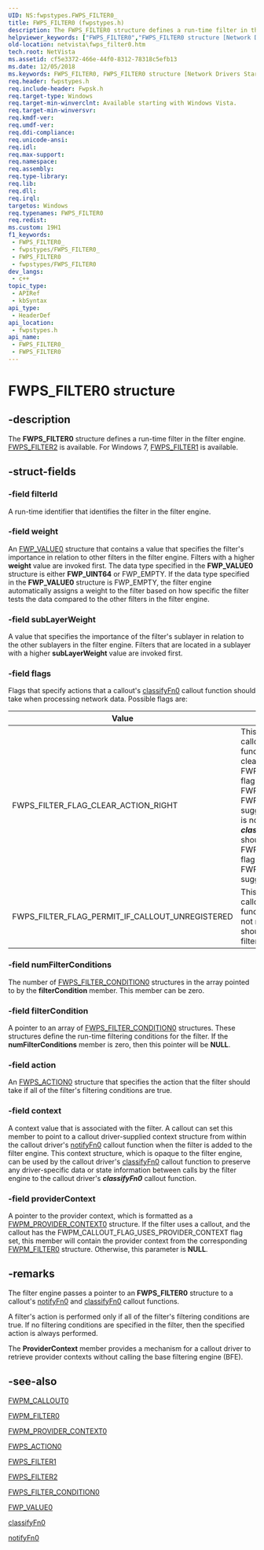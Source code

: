 ```yaml
---
UID: NS:fwpstypes.FWPS_FILTER0_
title: FWPS_FILTER0 (fwpstypes.h)
description: The FWPS_FILTER0 structure defines a run-time filter in the filter engine.Note  FWPS_FILTER0 is the specific version of FWPS_FILTER used in Windows Vista and later.
helpviewer_keywords: ["FWPS_FILTER0","FWPS_FILTER0 structure [Network Drivers Starting with Windows Vista]","FWPS_FILTER_FLAG_CLEAR_ACTION_RIGHT","FWPS_FILTER_FLAG_PERMIT_IF_CALLOUT_UNREGISTERED","fwpstypes/FWPS_FILTER0","netvista.fwps_filter0","wfp_ref_3_struct_3_fwps_F-O_3dd55c70-e1ab-4bb4-b177-24c4a185c69c.xml"]
old-location: netvista\fwps_filter0.htm
tech.root: NetVista
ms.assetid: cf5e3372-466e-44f0-8312-78318c5efb13
ms.date: 12/05/2018
ms.keywords: FWPS_FILTER0, FWPS_FILTER0 structure [Network Drivers Starting with Windows Vista], FWPS_FILTER_FLAG_CLEAR_ACTION_RIGHT, FWPS_FILTER_FLAG_PERMIT_IF_CALLOUT_UNREGISTERED, fwpstypes/FWPS_FILTER0, netvista.fwps_filter0, wfp_ref_3_struct_3_fwps_F-O_3dd55c70-e1ab-4bb4-b177-24c4a185c69c.xml
req.header: fwpstypes.h
req.include-header: Fwpsk.h
req.target-type: Windows
req.target-min-winverclnt: Available starting with Windows Vista.
req.target-min-winversvr: 
req.kmdf-ver: 
req.umdf-ver: 
req.ddi-compliance: 
req.unicode-ansi: 
req.idl: 
req.max-support: 
req.namespace: 
req.assembly: 
req.type-library: 
req.lib: 
req.dll: 
req.irql: 
targetos: Windows
req.typenames: FWPS_FILTER0
req.redist: 
ms.custom: 19H1
f1_keywords:
 - FWPS_FILTER0_
 - fwpstypes/FWPS_FILTER0_
 - FWPS_FILTER0
 - fwpstypes/FWPS_FILTER0
dev_langs:
 - c++
topic_type:
 - APIRef
 - kbSyntax
api_type:
 - HeaderDef
api_location:
 - fwpstypes.h
api_name:
 - FWPS_FILTER0_
 - FWPS_FILTER0
---
```


# FWPS_FILTER0 structure


## -description

The **FWPS_FILTER0** structure defines a run-time filter in the filter engine.
[FWPS_FILTER2](ns-fwpstypes-fwps_filter2.md) is available. For Windows 7, [FWPS_FILTER1](ns-fwpstypes-fwps_filter1.md) is available.

## -struct-fields

### -field filterId

A run-time identifier that identifies the filter in the filter engine.

### -field weight

An [FWP_VALUE0](../fwptypes/ns-fwptypes-fwp_value0.md) structure that contains a value that specifies the filter's importance in relation to other filters in the filter engine. Filters with a higher **weight** value are invoked first. The data type specified in the **FWP_VALUE0** structure is either **FWP_UINT64** or FWP_EMPTY. If the data type specified in the **FWP_VALUE0** structure is FWP_EMPTY, the filter engine automatically assigns a weight to the filter based on how specific the filter tests the data compared to the other filters in the filter engine.

### -field subLayerWeight

A value that specifies the importance of the filter's sublayer in relation to the other sublayers in the filter engine. Filters that are located in a sublayer with a higher **subLayerWeight** value are invoked first.

### -field flags

Flags that specify actions that a callout's [classifyFn0](/windows-hardware/drivers/ddi/content/fwpsk/nc-fwpsk-fwps_callout_classify_fn0) callout function should take when processing network data. Possible flags are:
     
| Value | Meaning |
| ----- | ------- |
| FWPS_FILTER_FLAG_CLEAR_ACTION_RIGHT | This flag indicates to a callout's [classifyFn0](/windows-hardware/drivers/ddi/content/fwpsk/nc-fwpsk-fwps_callout_classify_fn0) callout function that it should always clear the FWPS_RIGHT_ACTION_WRITE flag when it returns either FWP_ACTION_BLOCK or FWP_ACTION_PERMIT for the suggested action. If this flag is not set, a callout's ***classifyFn0*** callout function should only clear the FWPS_RIGHT_ACTION_WRITE flag when it returns FWP_ACTION_BLOCK for the suggested action. |
| FWPS_FILTER_FLAG_PERMIT_IF_CALLOUT_UNREGISTERED | This flag indicates to a callout's [classifyFn0](/windows-hardware/drivers/ddi/content/fwpsk/nc-fwpsk-fwps_callout_classify_fn0) callout function that if the callout is not registered, the callout should be treated as a permit filter. |

### -field numFilterConditions

The number of [FWPS_FILTER_CONDITION0](ns-fwpstypes-fwps_filter_condition0.md) structures in the array pointed to by the **filterCondition** member. This member can be zero.

### -field filterCondition

A pointer to an array of [FWPS_FILTER_CONDITION0](ns-fwpstypes-fwps_filter_condition0.md) structures. These structures define the run-time filtering conditions for the filter. If the **numFilterConditions** member is zero, then this pointer will be **NULL**.

### -field action

An [FWPS_ACTION0](ns-fwpstypes-fwps_action0.md) structure that specifies the action that the filter should take if all of the filter's filtering conditions are true.

### -field context

A context value that is associated with the filter. A callout can set this member to point to a callout driver-supplied context structure from within the callout driver's [notifyFn0](/windows-hardware/drivers/ddi/content/fwpsk/nc-fwpsk-fwps_callout_notify_fn0) callout function when the filter is added to the filter engine. This context structure, which is opaque to the filter engine, can be used by the callout driver's [classifyFn0](/windows-hardware/drivers/ddi/content/fwpsk/nc-fwpsk-fwps_callout_classify_fn0) callout function to preserve any driver-specific data or state information between calls by the filter engine to the callout driver's ***classifyFn0*** callout function.

### -field providerContext

A pointer to the provider context, which is formatted as a [FWPM_PROVIDER_CONTEXT0](../fwpmtypes/ns-fwpmtypes-fwpm_provider_context0.md) structure. If the filter uses a callout, and the callout has the FWPM_CALLOUT_FLAG_USES_PROVIDER_CONTEXT flag set, this member will contain the provider context from the corresponding [FWPM_FILTER0](../fwpmtypes/ns-fwpmtypes-fwpm_filter0.md) structure. Otherwise, this parameter is **NULL**.

## -remarks

The filter engine passes a pointer to an **FWPS_FILTER0** structure to a callout's [notifyFn0](/windows-hardware/drivers/ddi/content/fwpsk/nc-fwpsk-fwps_callout_notify_fn0) and [classifyFn0](/windows-hardware/drivers/ddi/content/fwpsk/nc-fwpsk-fwps_callout_classify_fn0) callout functions.

A filter's action is performed only if all of the filter's filtering conditions are true. If no filtering conditions are specified in the filter, then the specified action is always performed.

The **ProviderContext** member provides a mechanism for a callout driver to retrieve provider contexts without calling the base filtering engine (BFE).

## -see-also

[FWPM_CALLOUT0](../fwpmtypes/ns-fwpmtypes-fwpm_callout0.md)



[FWPM_FILTER0](../fwpmtypes/ns-fwpmtypes-fwpm_filter0.md)



[FWPM_PROVIDER_CONTEXT0](../fwpmtypes/ns-fwpmtypes-fwpm_provider_context0.md)



[FWPS_ACTION0](ns-fwpstypes-fwps_action0.md)



[FWPS_FILTER1](ns-fwpstypes-fwps_filter1.md)



[FWPS_FILTER2](ns-fwpstypes-fwps_filter2.md)



[FWPS_FILTER_CONDITION0](ns-fwpstypes-fwps_filter_condition0.md)



[FWP_VALUE0](../fwptypes/ns-fwptypes-fwp_value0.md)



[classifyFn0](/windows-hardware/drivers/ddi/content/fwpsk/nc-fwpsk-fwps_callout_classify_fn0)



[notifyFn0](/windows-hardware/drivers/ddi/content/fwpsk/nc-fwpsk-fwps_callout_notify_fn0)

